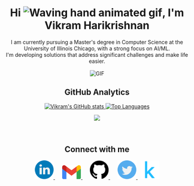 <h1 align="center">Hi <img src="https://raw.githubusercontent.com/nixin72/nixin72/master/wave.gif" 
         alt="Waving hand animated gif"
         height="45"
         width="45" />, I'm Vikram Harikrishnan</h1>
         
<p align="center">
I am currently pursuing a Master's degree in Computer Science at the University of Illinois Chicago, with a strong focus on AI/ML. 
<br>
I'm developing solutions that address significant challenges and make life easier.
</p>

<p align="center"><img align="center" alt="GIF" src="https://user-images.githubusercontent.com/74038190/221352989-518609ab-b4d1-459e-929f-a08cd2bd9b3c.gif" height=300/></p>

<h2 align="center">GitHub Analytics</h2>

<p align="center">
  <a href="http://www.github.com/vikram0230"><img src="https://github-readme-stats-eight-theta.vercel.app/api?username=vikram0230&show_icons=true&hide=&count_private=true&title_color=f97316&text_color=3382ed&icon_color=3382ed&bg_color=000000&hide_border=true&show_icons=true&include_all_commits=true&count_private=true" alt="Vikram's GitHub stats" height="180em"/>
  </a>
  <a href="https://github.com/vikram0230"><img src="https://github-readme-stats-eight-theta.vercel.app/api/top-langs/?username=vikram0230&layout=compact&langs_count=10&title_color=f97316&text_color=3382ed&icon_color=3382ed&bg_color=000000&hide_border=true&locale=en&custom_title=Top%20%Languages" alt="Top Languages" height="180em"/>
  </a>
</p>

<p align="center">
  <img height="180em" src="https://github-readme-streak-stats.herokuapp.com/?user=vikram0230&theme=dark&hide_border=true"/>
</p>

<br/>

<!-- <p align="center">
  <img src="https://github.com/vikram0230/vikram0230/raw/output/github-contribution-grid-snake.svg" alt="snake"></center>
</p> -->

<h2 align="center">Connect with me</h2>
<p align="center">
<a href="https://www.linkedin.com/in/vikram-harikrishnan">
  <img src="https://github.com/vikram0230/vikram0230/blob/main/logos/linkedin.png" width="50" />
</a>&nbsp;&nbsp;&nbsp;&nbsp;
<a href="mailto:vikramharikrishnan2000@gmail.com">
  <img src="https://github.com/vikram0230/vikram0230/blob/main/logos/gmail.png" width="50" />
</a>&nbsp;&nbsp;&nbsp;&nbsp;
<a href="https://github.com/vikram0230">
  <img src="https://github.com/vikram0230/vikram0230/blob/main/logos/github-logo.png" width="50" />
</a>&nbsp;&nbsp;&nbsp;&nbsp;
<a href="https://twitter.com/vikram_hk">
  <img src="https://github.com/vikram0230/vikram0230/blob/main/logos/twitter.png" width="50" />
</a>
</a>&nbsp;
<a href="https://www.kaggle.com/vkrm0230">
  <img src="https://github.com/vikram0230/vikram0230/blob/main/logos/kaggle.png" width="50"/>
</a>
